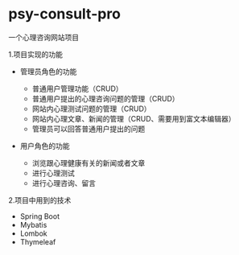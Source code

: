 # psy-consult-pro
一个心理咨询网站项目

1.项目实现的功能

  * 管理员角色的功能
  
    * 普通用户管理功能（CRUD）
    * 普通用户提出的心理咨询问题的管理（CRUD）
    * 网站内心理测试问题的管理（CRUD）
    * 网站内心理文章、新闻的管理（CRUD、需要用到富文本编辑器）
    * 管理员可以回答普通用户提出的问题
    
  * 用户角色的功能
  
    *  浏览跟心理健康有关的新闻或者文章 
    *  进行心理测试
    *  进行心理咨询、留言

2.项目中用到的技术

  * Spring Boot
  * Mybatis
  * Lombok
  * Thymeleaf
